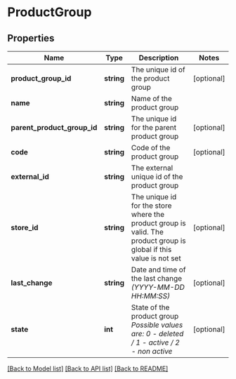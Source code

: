 # ProductGroup

## Properties
Name | Type | Description | Notes
------------ | ------------- | ------------- | -------------
**product_group_id** | **string** | The unique id of the product group | [optional] 
**name** | **string** | Name of the product group | 
**parent_product_group_id** | **string** | The unique id for the parent product group | [optional] 
**code** | **string** | Code of the product group | [optional] 
**external_id** | **string** | The external unique id of the product group | 
**store_id** | **string** | The unique id for the store where the product group is valid. The product group is global if this value is not set | [optional] 
**last_change** | **string** | Date and time of the last change *(YYYY-MM-DD HH:MM:SS)* | [optional] 
**state** | **int** | State of the product group *Possible values are: 0 - deleted / 1 - active / 2 - non active* | [optional] 

[[Back to Model list]](../../README.md#documentation-for-models) [[Back to API list]](../../README.md#documentation-for-api-endpoints) [[Back to README]](../../README.md)

